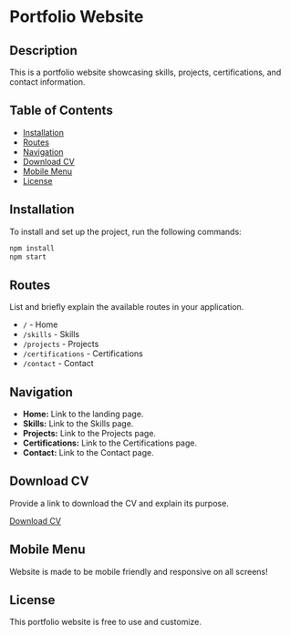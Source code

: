 # Portfolio Website

## Description
This is a portfolio website showcasing skills, projects, certifications, and contact information.

## Table of Contents
- [Installation](#installation)
- [Routes](#routes)
- [Navigation](#navigation)
- [Download CV](#download-cv)
- [Mobile Menu](#mobile-menu)
- [License](#license)

## Installation
To install and set up the project, run the following commands:

```bash
npm install
npm start
```

## Routes
List and briefly explain the available routes in your application.

- `/` - Home
- `/skills` - Skills
- `/projects` - Projects
- `/certifications` - Certifications
- `/contact` - Contact

## Navigation

- **Home:** Link to the landing page.
- **Skills:** Link to the Skills page.
- **Projects:** Link to the Projects page.
- **Certifications:** Link to the Certifications page.
- **Contact:** Link to the Contact page.

## Download CV
Provide a link to download the CV and explain its purpose.

[Download CV](https://c5y18s9mdhikovk1.public.blob.vercel-storage.com/CV%20(1).PDF)

## Mobile Menu
Website is made to be mobile friendly and responsive on all screens! 

## License
This portfolio website is free to use and customize.
